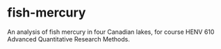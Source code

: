 # fish-mercury
An analysis of fish mercury in four Canadian lakes, for course HENV 610 Advanced Quantitative Research Methods.
